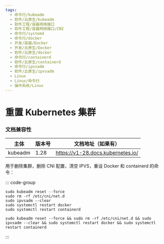 ```yaml
---
tags:
  - 命令行/kubeadm
  - 软件/云原生/kubeadm
  - 软件工程/容器网络接口
  - 软件工程/容器网络接口/CNI
  - 命令行/systemd
  - 命令行/docker
  - 开发/容器/Docker
  - 开发/云原生/Docker
  - 软件/云原生/docker
  - 命令行/containerd
  - 软件/云原生/containerd
  - 命令行/ipvsadm
  - 软件/云原生/ipvsadm
  - Linux
  - Linux/命令行
  - 操作系统/Linux
---
```

# 重置 Kubernetes 集群

### 文档兼容性

| 主体         | 版本号 | 文档地址（如果有）                |
| ------------ | ------ | --------------------------------- |
| kubeadm   | 1.28   | https://v1-28.docs.kubernetes.io/ |

用于删除集群，删除 CNI 配置，清空 IPVS，重设 Docker 和 containerd 的命令：

::: code-group

```shell [多行]
sudo kubeadm reset --force
sudo rm -rf /etc/cni/net.d
sudo ipvsadm --clear
sudo systemctl restart docker
sudo systemctl restart containerd
```

```shell [单行]
sudo kubeadm reset --force && sudo rm -rf /etc/cni/net.d && sudo ipvsadm --clear && sudo systemctl restart docker && sudo systemctl restart containerd
```

:::